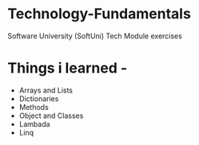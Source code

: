 # Technology-Fundamentals
Software University (SoftUni) Tech Module exercises

# Things i learned -
- Arrays and Lists
- Dictionaries
- Methods
- Object and Classes
- Lambada 
- Linq

